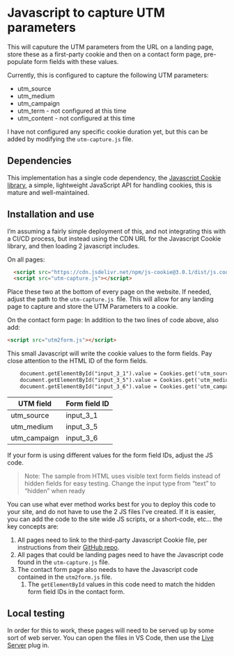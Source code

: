 # Javascript to capture UTM parameters

This will caputure the UTM parameters from the URL on a landing page, store these as a first-party cookie and then on a contact form page, pre-populate form fields with these values. 

Currently, this is configured to capture the following UTM parameters:
- utm_source
- utm_medium
- utm_campaign
- utm_term - not configured at this time
- utm_content - not configured at this time

I have not configured any specific cookie duration yet, but this can be added by modifying the `utm-capture.js`  file.

## Dependencies
This implementation has a single code dependency, the [Javascript Cookie library](https://github.com/js-cookie/js-cookie), a simple, lightweight JavaScript API for handling cookies, this is mature and well-maintained.

## Installation and use
I’m assuming a fairly simple deployment of this, and not integrating this with a CI/CD process, but instead using the CDN URL for the Javascript Cookie library, and then loading 2 javascript includes.

On all pages:
```html
  <script src="https://cdn.jsdelivr.net/npm/js-cookie@3.0.1/dist/js.cookie.min.js"></script>
  <script src="utm-capture.js"></script>
```
Place these two at the bottom of every page on the website. If needed, adjust the path to the `utm-capture.js `file.  This will allow for any landing page to capture and store the UTM Parameters to a cookie.

On the contact form page:
In addition to the two lines of code above, also add:
```html
<script src="utm2form.js"></script>
```
This small Javascript will write the cookie values to the form fields. Pay close attention to the HTML ID of the form fields.
```html
    document.getElementById("input_3_1").value = Cookies.get('utm_source');
    document.getElementById("input_3_5").value = Cookies.get('utm_medium');
    document.getElementById("input_3_6").value = Cookies.get('utm_campaign');
```

| UTM field    | Form field ID |
| ------------ | ------------- |
| utm_source   | input_3_1     |
| utm_medium   | input_3_5     |
| utm_campaign | input_3_6     |

If your form is using different values for the form field IDs, adjust the JS code.

> Note: The sample from HTML uses visible text form fields instead of hidden fields for easy testing. Change the input type from “text” to “hidden” when ready

You can use what ever method works best for you to deploy this code to your site, and do not have to use the 2 JS files I’ve created. If it is easier, you can add the code to the site wide JS scripts, or a short-code, etc… the key concepts are:
1. All pages need to link to the third-party Javascript Cookie file, per instructions from their [GitHub repo](https://github.com/js-cookie/js-cookie).
2. All pages that could be landing pages need to have the Javascript code found in the `utm-capture.js` file.
3. The contact form page also needs to have the Javascript code contained in the `utm2form.js` file.
	1. The `getElementById` values in this code need to match the hidden form field IDs in the contact form.

  ## Local testing
  In order for this to work, these pages will need to be served up by some sort of web server. You can open the files in VS Code, then use the [Live Server](https://marketplace.visualstudio.com/items?itemName=ritwickdey.LiveServer) plug in.